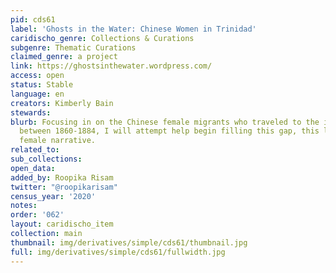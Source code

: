 ```yaml
---
pid: cds61
label: 'Ghosts in the Water: Chinese Women in Trinidad'
caridischo_genre: Collections & Curations
subgenre: Thematic Curations
claimed_genre: a project
link: https://ghostsinthewater.wordpress.com/
access: open
status: Stable
language: en
creators: Kimberly Bain
stewards:
blurb: Focusing in on the Chinese female migrants who traveled to the island of Trinidad
  between 1860-1884, I will attempt help begin filling this gap, this lack of the
  female narrative.
related_to:
sub_collections:
open_data:
added_by: Roopika Risam
twitter: "@roopikarisam"
census_year: '2020'
notes:
order: '062'
layout: caridischo_item
collection: main
thumbnail: img/derivatives/simple/cds61/thumbnail.jpg
full: img/derivatives/simple/cds61/fullwidth.jpg
---
```

